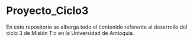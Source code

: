 # Proyecto_Ciclo3
En este repositorio se alberga todo el contenido referente al desarrollo del ciclo 3 de Misión Tic en la Universidad de Antioquia. 
